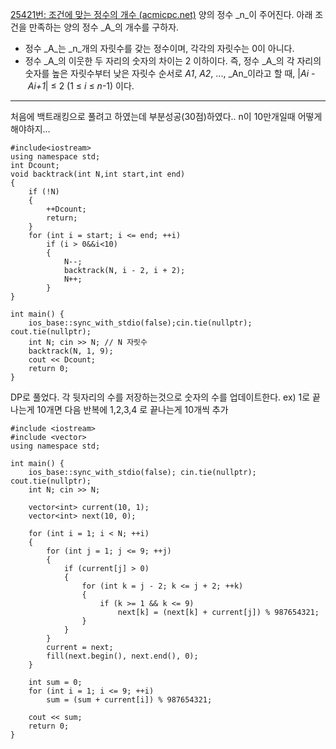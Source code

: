 [25421번: 조건에 맞는 정수의 개수 (acmicpc.net)](https://www.acmicpc.net/problem/25421)
양의 정수 _n_이 주어진다. 아래 조건을 만족하는 양의 정수 _A_의 개수를 구하자.

- 정수 _A_는 _n_개의 자릿수를 갖는 정수이며, 각각의 자릿수는 0이 아니다.
- 정수 _A_의 이웃한 두 자리의 숫자의 차이는 2 이하이다. 즉, 정수 _A_의 각 자리의 숫자를 높은 자릿수부터 낮은 자릿수 순서로 _A1_, _A2_, ..., _An_이라고 할 때, |_Ai_ - _Ai+1_| ≤ 2 (1 ≤ _i_ ≤ _n_-1) 이다.

-------------------------------------------------
처음에 백트래킹으로 풀려고 하였는데 부분성공(30점)하였다.. n이 10만개일때 어떻게 해야하지...
```
#include<iostream>
using namespace std;
int Dcount;
void backtrack(int N,int start,int end)
{
    if (!N)
    {
        ++Dcount;
        return;
    }
    for (int i = start; i <= end; ++i)
        if (i > 0&&i<10)
        {
            N--;
            backtrack(N, i - 2, i + 2);
            N++;
        }
}

int main() {
    ios_base::sync_with_stdio(false);cin.tie(nullptr); cout.tie(nullptr);
    int N; cin >> N; // N 자릿수
    backtrack(N, 1, 9);
    cout << Dcount;
    return 0;
}
```


DP로 풀었다.
각 뒷자리의 수를 저장하는것으로 숫자의 수를 업데이트한다.
ex) 1로 끝나는게 10개면 다음 반복에 1,2,3,4 로 끝나는게 10개씩 추가

```
#include <iostream>
#include <vector>
using namespace std;

int main() {
    ios_base::sync_with_stdio(false); cin.tie(nullptr); cout.tie(nullptr);
    int N; cin >> N;

    vector<int> current(10, 1);
    vector<int> next(10, 0);

    for (int i = 1; i < N; ++i) 
    {
        for (int j = 1; j <= 9; ++j) 
        {
            if (current[j] > 0) 
            {
                for (int k = j - 2; k <= j + 2; ++k) 
                {
                    if (k >= 1 && k <= 9)
                        next[k] = (next[k] + current[j]) % 987654321; 
                }
            }
        }
        current = next;
        fill(next.begin(), next.end(), 0); 
    }

    int sum = 0;
    for (int i = 1; i <= 9; ++i) 
        sum = (sum + current[i]) % 987654321; 
    
    cout << sum;
    return 0;
}
```